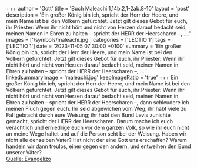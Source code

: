 +++
author = 'Gott'
title = 'Buch Maleachi 1,14b.2,1-2ab.8-10'
layout = 'post'
description = 'Ein großer König bin ich, spricht der Herr der Heere, und mein Name ist bei den Völkern gefürchtet. Jetzt gilt dieses Gebot für euch, ihr Priester: Wenn ihr nicht hört und nicht von Herzen darauf bedacht seid, meinen Namen in Ehren zu halten – spricht der HERR der Heerscharen –, ....'
images = ['/symbols/maleachi.jpg']
categories = ['LECTIO 1']
tags = ['LECTIO 1']
date = '2023-11-05 07:30:00 +0100'
summary = 'Ein großer König bin ich, spricht der Herr der Heere, und mein Name ist bei den Völkern gefürchtet. Jetzt gilt dieses Gebot für euch, ihr Priester: Wenn ihr nicht hört und nicht von Herzen darauf bedacht seid, meinen Namen in Ehren zu halten – spricht der HERR der Heerscharen –, ....'
linkedsummaryImage = 'maleachi.jpg'
keepImageRatio = 'true'
+++
Ein großer König bin ich, spricht der Herr der Heere, und mein Name ist bei den Völkern gefürchtet.
Jetzt gilt dieses Gebot für euch, ihr Priester:
Wenn ihr nicht hört und nicht von Herzen darauf bedacht seid, meinen Namen in Ehren zu halten
– spricht der HERR der Heerscharen –, dann schleudere ich meinen Fluch gegen euch.<!--more-->
Ihr seid abgewichen vom Weg, ihr habt viele zu Fall gebracht durch eure Weisung; ihr habt den Bund Levis zunichte gemacht, spricht der HERR der Heerscharen.
Darum mache ich euch verächtlich und erniedrige euch vor dem ganzen Volk, so wie ihr euch nicht an meine Wege haltet und auf die Person seht bei der Weisung.
Haben wir nicht alle denselben Vater? Hat nicht der eine Gott uns erschaffen? Warum handeln wir dann treulos, einer gegen den andern, und entweihen den Bund unserer Väter?<br> [Quelle: Evangelizo](https://evangeliumtagfuertag.org/DE/gospel)